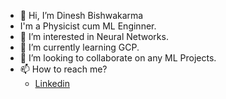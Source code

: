 - 👋 Hi, I’m Dinesh Bishwakarma
- I'm a Physicist cum ML Enginner.
- 👀 I’m interested in Neural Networks.
- 🌱 I’m currently learning GCP.
- 💞️ I’m looking to collaborate on any ML Projects. 
- 📫 How to reach me?
  - [Linkedin](www.linkedin.com/in/dinesh-bishwakarma-6521261a4)

<!---
dinesh-bk/dinesh-bk is a ✨ special ✨ repository because its `README.md` (this file) appears on your GitHub profile.
You can click the Preview link to take a look at your changes.
--->
